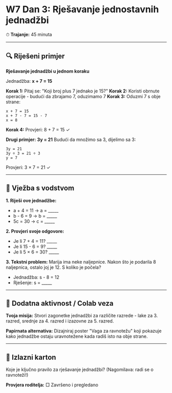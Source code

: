# W7 Dan 3: Rješavanje jednostavnih jednadžbi

⏱ **Trajanje:** 45 minuta

---

## 🔍 Riješeni primjer

**Rješavanje jednadžbi u jednom koraku**

Jednadžba: **x + 7 = 15**

**Korak 1:** Pitaj se: "Koji broj plus 7 jednako je 15?"
**Korak 2:** Koristi obrnute operacije - budući da zbrajamo 7, oduzimamo 7
**Korak 3:** Oduzmi 7 s obje strane:
```
x + 7 = 15
x + 7 - 7 = 15 - 7
x = 8
```
**Korak 4:** Provjeri: 8 + 7 = 15 ✓

**Drugi primjer:** **3y = 21**
Budući da množimo sa 3, dijelimo sa 3:
```
3y = 21
3y ÷ 3 = 21 ÷ 3
y = 7
```
Provjeri: 3 × 7 = 21 ✓

---

## 📝 Vježba s vodstvom

**1. Riješi ove jednadžbe:**
   - a + 4 = 11    →    a = _____
   - b - 6 = 9     →    b = _____
   - 5c = 30       →    c = _____

**2. Provjeri svoje odgovore:**
   - Je li 7 + 4 = 11? _____
   - Je li 15 - 6 = 9? _____
   - Je li 5 × 6 = 30? _____

**3. Tekstni problem:** Marija ima neke naljepnice. Nakon što je podarila 8 naljepnica, ostalo joj je 12. S koliko je počela?
   - Jednadžba: s - 8 = 12
   - Rješenje: s = _____

---

## 🚀 Dodatna aktivnost / Colab veza

**Tvoja misija:** Stvori zagonetke jednadžbi za različite razrede - lake za 3. razred, srednje za 4. razred i izazovne za 5. razred.

**Papirnata alternativa:** Dizajniraj poster "Vaga za ravnotežu" koji pokazuje kako jednadžbe ostaju uravnotežene kada radiš isto na obje strane.

---

## 🎯 Izlazni karton

Koje je ključno pravilo za rješavanje jednadžbi? (Nagomilava: radi se o ravnoteži!)

**Provjera roditelja:** □ Završeno i pregledano